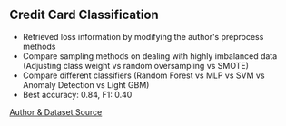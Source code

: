 ## Credit Card Classification
- Retrieved loss information by modifying the author's preprocess methods
- Compare sampling methods on dealing with highly imbalanced data (Adjusting class weight vs random oversampling vs SMOTE)
- Compare different classifiers (Random Forest vs MLP vs SVM vs Anomaly Detection vs Light GBM)
- Best accuracy: 0.84, F1: 0.40

[Author & Dataset Source](https://www.kaggle.com/code/samuelcortinhas/credit-cards-data-cleaning/notebook)
